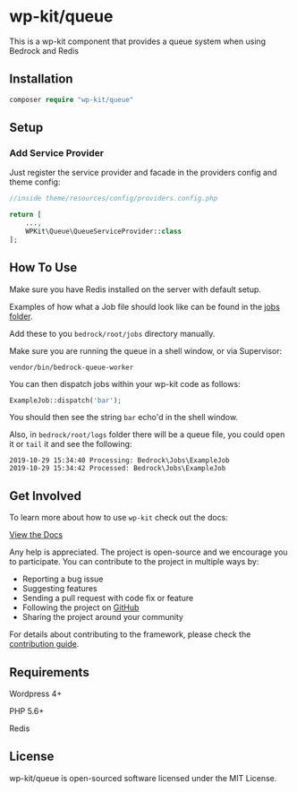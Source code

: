 # wp-kit/queue

This is a wp-kit component that provides a queue system when using Bedrock and Redis

## Installation

```php
composer require "wp-kit/queue"
```

## Setup

### Add Service Provider

Just register the service provider and facade in the providers config and theme config:

```php
//inside theme/resources/config/providers.config.php

return [
	...,
    WPKit\Queue\QueueServiceProvider::class
];
```

## How To Use

Make sure you have Redis installed on the server with default setup.

Examples of how what a Job file should look like can be found in the [jobs folder](jobs). 

Add these to you `bedrock/root/jobs` directory manually.

Make sure you are running the queue in a shell window, or via Supervisor:

```
vendor/bin/bedrock-queue-worker
```

You can then dispatch jobs within your wp-kit code as follows:

```php
ExampleJob::dispatch('bar');
```

You should then see the string `bar` echo'd in the shell window.

Also, in `bedrock/root/logs` folder there will be a queue file, you could open it or `tail` it and see the following:

```
2019-10-29 15:34:40 Processing: Bedrock\Jobs\ExampleJob
2019-10-29 15:34:42 Processed: Bedrock\Jobs\ExampleJob
```

## Get Involved

To learn more about how to use ```wp-kit``` check out the docs:

[View the Docs](https://github.com/wp-kit/theme/tree/docs/README.md)

Any help is appreciated. The project is open-source and we encourage you to participate. You can contribute to the project in multiple ways by:

- Reporting a bug issue
- Suggesting features
- Sending a pull request with code fix or feature
- Following the project on [GitHub](https://github.com/wp-kit)
- Sharing the project around your community

For details about contributing to the framework, please check the [contribution guide](https://github.com/wp-kit/theme/tree/docs/Contributing.md).

## Requirements

Wordpress 4+

PHP 5.6+

Redis

## License

wp-kit/queue is open-sourced software licensed under the MIT License.
